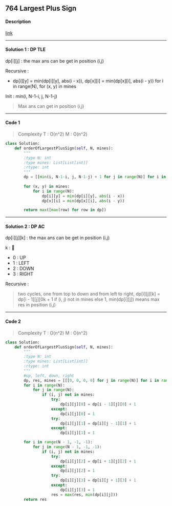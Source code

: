 ## 764 Largest Plus Sign

#### Description

[link](https://leetcode.com/problems/largest-plus-sign/description/)

---

#### Solution 1 : DP TLE

dp[i][j] : the max ans can be get in position (i,j)

Recursive :

- dp[i][y] = min(dp[i][y], abs(i - x)), dp[x][i] = min(dp[x][i], abs(i - y)) for i in range(N), for (x, y) in mines

Init : min(i, N-1-i, j, N-1-j)

> Max ans can get in position (i,j)

---

#### Code 1

> Complexity  T : O(n^2)   M : O(n^2)

```py
class Solution:
    def orderOfLargestPlusSign(self, N, mines):
        """
        :type N: int
        :type mines: List[List[int]]
        :rtype: int
        """
        dp = [[min(i, N-1-i, j, N-1-j) + 1 for j in range(N)] for i in range(N)]
        
        for (x, y) in mines:
            for i in range(N):
                dp[i][y] = min(dp[i][y], abs(i - x))
                dp[x][i] = min(dp[x][i], abs(i - y))

        return max([max(row) for row in dp])
```

---

#### Solution 2 : DP AC

dp[i][j][k] : the max ans can be get in position (i,j)

k :

- 0 : UP
- 1 : LEFT
- 2 : DOWN
- 3 : RIGHT

Recursive :

> two cycles, one from top to down and from left to right, dp[i][j][k] = dp[i - 1][j][0k + 1 if (i, j) not in mines else 1, min(dp[i][j]) means max res in position (i,j)

---

#### Code 2

> Complexity  T : O(n^2)   M : O(n^2)

```py
class Solution:
    def orderOfLargestPlusSign(self, N, mines):
        """
        :type N: int
        :type mines: List[List[int]]
        :rtype: int
        """
        #up, left, down, right
        dp, res, mines = [[[0, 0, 0, 0] for j in range(N)] for i in range(N)], 0, {(i, j) for i, j in mines}
        for i in range(N):
            for j in range(N):
                if (i, j) not in mines:
                    try:
                        dp[i][j][0] = dp[i - 1][j][0] + 1
                    except:
                        dp[i][j][0] = 1
                    try:
                        dp[i][j][1] = dp[i][j - 1][1] + 1
                    except:
                        dp[i][j][1] = 1

        for i in range(N - 1, -1, -1):
            for j in range(N - 1, -1, -1):
                if (i, j) not in mines:
                    try:
                        dp[i][j][2] = dp[i + 1][j][2] + 1
                    except:
                        dp[i][j][2] = 1
                    try:
                        dp[i][j][3] = dp[i][j + 1][3] + 1
                    except:
                        dp[i][j][3] = 1
                    res = max(res, min(dp[i][j]))
        return res
```